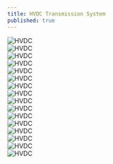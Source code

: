 ```yaml
---
title: HVDC Transmission System
published: true
---
```


<div class="image-container">
    <img src="/images/post-5/image_1.png" alt="HVDC" loading="lazy" />
</div>
<div class="image-container">
    <img src="/images/post-5/image_2.png" alt="HVDC" loading="lazy" />
</div>
<div class="image-container">
    <img src="/images/post-5/image_3.png" alt="HVDC" loading="lazy" />
</div>
<div class="image-container">
    <img src="/images/post-5/image_4.png" alt="HVDC" loading="lazy" />
</div>
<div class="image-container">
    <img src="/images/post-5/image_5.png" alt="HVDC" loading="lazy" />
</div>
<div class="image-container">
    <img src="/images/post-5/image_6.png" alt="HVDC" loading="lazy" />
</div>
<div class="image-container">
    <img src="/images/post-5/image_7.png" alt="HVDC" loading="lazy" />
</div>
<div class="image-container">
    <img src="/images/post-5/image_8.png" alt="HVDC" loading="lazy" />
</div>
<div class="image-container">
    <img src="/images/post-5/image_9.png" alt="HVDC" loading="lazy" />
</div>
<div class="image-container">
    <img src="/images/post-5/image_10.png" alt="HVDC" loading="lazy" />
</div>
<div class="image-container">
    <img src="/images/post-5/image_11.png" alt="HVDC" loading="lazy" />
</div>
<div class="image-container">
    <img src="/images/post-5/image_12.png" alt="HVDC" loading="lazy" />
</div>
<div class="image-container">
    <img src="/images/post-5/image_13.png" alt="HVDC" loading="lazy" />
</div>
<div class="image-container">
    <img src="/images/post-5/image_14.png" alt="HVDC" loading="lazy" />
</div>
<div class="image-container">
    <img src="/images/post-5/image_15.png" alt="HVDC" loading="lazy" />
</div>
<div class="image-container">
    <img src="/images/post-5/image_16.png" alt="HVDC" loading="lazy" />
</div>